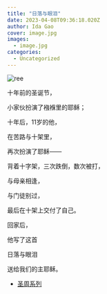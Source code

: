 ```yaml
---
title: "日落与眼泪"
date: 2023-04-08T09:36:18.020Z
author: Ida Gao
cover: image.jpg
images:
  - image.jpg
categories:
  - Uncategorized
---
```


  

<!--more-->

  

![ree](https://static.wixstatic.com/media/55472c_3f34e578666e480fa0187b3a514965bf~mv2.jpg)

  

  

十年前的圣诞节，

小家伙扮演了襁褓里的耶稣；

十年后，11岁的他，

在苦路与十架里，

再次扮演了耶稣——

背着十字架，三次跌倒，数次被打，

与母亲相逢，

与门徒别过，

最后在十架上交付了自己。

  

回家后，

他写了这首

日落与眼泪

送给我们的主耶稣。

  

  

*   [圣周系列](https://www.urloveinme.com/首頁/categories/圣周系列)
